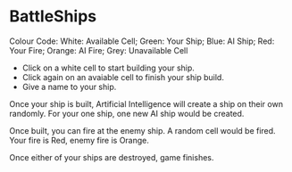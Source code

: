 # BattleShips

Colour Code:
    White: Available Cell;
    Green: Your Ship;
    Blue: AI Ship;
    Red: Your Fire;
    Orange: AI Fire;
    Grey: Unavailable Cell


- Click on a white cell to start building your ship.
- Click again on an avaiable cell to finish your ship build.
- Give a name to your ship.

Once your ship is built, Artificial Intelligence will create a ship on their own randomly. For your one ship, one new AI ship would be created.

Once built, you can fire at the enemy ship. A random cell would be fired. Your fire is Red, enemy fire is Orange.

Once either of your ships are destroyed, game finishes.



